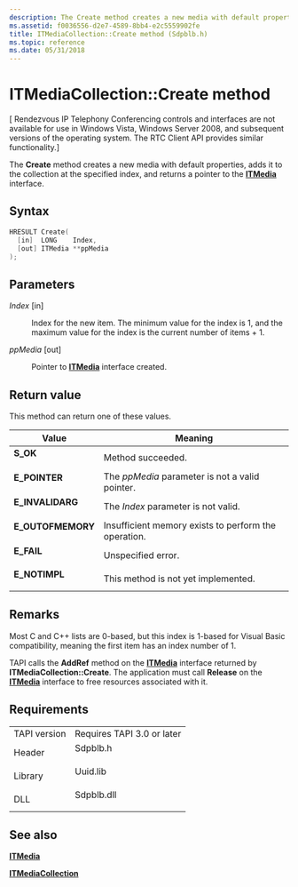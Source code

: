 ```yaml
---
description: The Create method creates a new media with default properties, adds it to the collection at the specified index, and returns a pointer to the ITMedia interface.
ms.assetid: f0036556-d2e7-4589-8bb4-e2c5559902fe
title: ITMediaCollection::Create method (Sdpblb.h)
ms.topic: reference
ms.date: 05/31/2018
---
```


# ITMediaCollection::Create method

\[ Rendezvous IP Telephony Conferencing controls and interfaces are not available for use in Windows Vista, Windows Server 2008, and subsequent versions of the operating system. The RTC Client API provides similar functionality.\]

The **Create** method creates a new media with default properties, adds it to the collection at the specified index, and returns a pointer to the [**ITMedia**](itmedia.md) interface.

## Syntax


```C++
HRESULT Create(
  [in]  LONG    Index,
  [out] ITMedia **ppMedia
);
```



## Parameters

<dl> <dt>

*Index* \[in\]
</dt> <dd>

Index for the new item. The minimum value for the index is 1, and the maximum value for the index is the current number of items + 1.

</dd> <dt>

*ppMedia* \[out\]
</dt> <dd>

Pointer to [**ITMedia**](itmedia.md) interface created.

</dd> </dl>

## Return value

This method can return one of these values.



| Value                                                                                         | Meaning                                                         |
|-----------------------------------------------------------------------------------------------|-----------------------------------------------------------------|
| <dl> <dt>**S\_OK**</dt> </dl>          | Method succeeded.<br/>                                    |
| <dl> <dt>**E\_POINTER**</dt> </dl>     | The *ppMedia* parameter is not a valid pointer.<br/>      |
| <dl> <dt>**E\_INVALIDARG**</dt> </dl>  | The *Index* parameter is not valid.<br/>                  |
| <dl> <dt>**E\_OUTOFMEMORY**</dt> </dl> | Insufficient memory exists to perform the operation.<br/> |
| <dl> <dt>**E\_FAIL**</dt> </dl>        | Unspecified error.<br/>                                   |
| <dl> <dt>**E\_NOTIMPL**</dt> </dl>     | This method is not yet implemented.<br/>                  |



 

## Remarks

Most C and C++ lists are 0-based, but this index is 1-based for Visual Basic compatibility, meaning the first item has an index number of 1.

TAPI calls the **AddRef** method on the [**ITMedia**](itmedia.md) interface returned by **ITMediaCollection::Create**. The application must call **Release** on the [**ITMedia**](itmedia.md) interface to free resources associated with it.

## Requirements



|                         |                                                                                       |
|-------------------------|---------------------------------------------------------------------------------------|
| TAPI version<br/> | Requires TAPI 3.0 or later<br/>                                                 |
| Header<br/>       | <dl> <dt>Sdpblb.h</dt> </dl>   |
| Library<br/>      | <dl> <dt>Uuid.lib</dt> </dl>   |
| DLL<br/>          | <dl> <dt>Sdpblb.dll</dt> </dl> |



## See also

<dl> <dt>

[**ITMedia**](itmedia.md)
</dt> <dt>

[**ITMediaCollection**](itmediacollection.md)
</dt> </dl>

 

 




